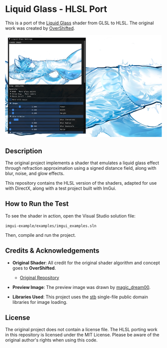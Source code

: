 # Liquid Glass - HLSL Port

This is a port of the [Liquid Glass](https://github.com/OverShifted/LiquidGlass) shader from GLSL to HLSL. The original work was created by [OverShifted](https://github.com/OverShifted).

![Preview Image](imgui-example/example.png)

## Description

The original project implements a shader that emulates a liquid glass effect through refraction approximation using a signed distance field, along with blur, noise, and glow effects.

This repository contains the HLSL version of the shaders, adapted for use with DirectX, along with a test project built with ImGui.

## How to Run the Test

To see the shader in action, open the Visual Studio solution file:

`imgui-example/examples/imgui_examples.sln`

Then, compile and run the project.

## Credits & Acknowledgements

- **Original Shader**: All credit for the original shader algorithm and concept goes to **OverShifted**. 
  - [Original Repository](https://github.com/OverShifted/LiquidGlass)

- **Preview Image**: The preview image was drawn by [magic_dream00](https://x.com/magic_dream00).

- **Libraries Used**: This project uses the [stb](https://github.com/nothings/stb) single-file public domain libraries for image loading.

## License

The original project does not contain a license file. The HLSL porting work in this repository is licensed under the MIT License. Please be aware of the original author's rights when using this code.
